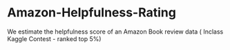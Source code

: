 # Amazon-Helpfulness-Rating
We estimate the helpfulness score of an Amazon Book review data ( Inclass Kaggle Contest - ranked top 5%)
